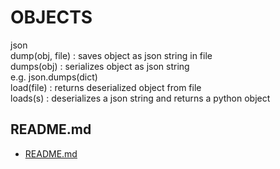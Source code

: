 # OBJECTS  
  
json  
dump(obj, file) : saves object as json string in file  
dumps(obj) : serializes object as json string  
	e.g. json.dumps(dict)  
load(file) : returns deserialized object from file  
loads(s) : deserializes a json string and returns a python object  
  
## README.md  
*	[README.md](./README.md)  

